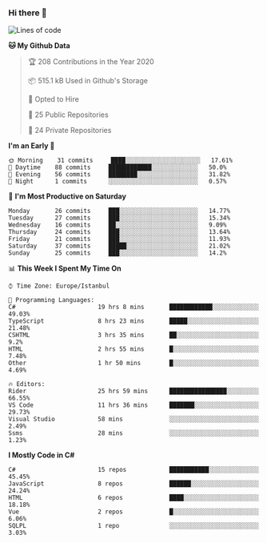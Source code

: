 ### Hi there 👋

<!--START_SECTION:waka-->
![Lines of code](https://img.shields.io/badge/From%20Hello%20World%20I%27ve%20Written-0%20lines%20of%20code-blue)

**🐱 My Github Data** 

> 🏆 208 Contributions in the Year 2020
 > 
> 📦 515.1 kB Used in Github's Storage 
 > 
> 💼 Opted to Hire
 > 
> 📜 25 Public Repositories 
 > 
> 🔑 24 Private Repositories  
 > 
**I'm an Early 🐤** 

```text
🌞 Morning    31 commits     ████░░░░░░░░░░░░░░░░░░░░░   17.61% 
🌆 Daytime    88 commits     ████████████░░░░░░░░░░░░░   50.0% 
🌃 Evening    56 commits     ████████░░░░░░░░░░░░░░░░░   31.82% 
🌙 Night      1 commits      ░░░░░░░░░░░░░░░░░░░░░░░░░   0.57%

```
📅 **I'm Most Productive on Saturday** 

```text
Monday       26 commits     ███░░░░░░░░░░░░░░░░░░░░░░   14.77% 
Tuesday      27 commits     ███░░░░░░░░░░░░░░░░░░░░░░   15.34% 
Wednesday    16 commits     ██░░░░░░░░░░░░░░░░░░░░░░░   9.09% 
Thursday     24 commits     ███░░░░░░░░░░░░░░░░░░░░░░   13.64% 
Friday       21 commits     ███░░░░░░░░░░░░░░░░░░░░░░   11.93% 
Saturday     37 commits     █████░░░░░░░░░░░░░░░░░░░░   21.02% 
Sunday       25 commits     ███░░░░░░░░░░░░░░░░░░░░░░   14.2%

```


📊 **This Week I Spent My Time On** 

```text
⌚︎ Time Zone: Europe/Istanbul

💬 Programming Languages: 
C#                       19 hrs 8 mins       ████████████░░░░░░░░░░░░░   49.03% 
TypeScript               8 hrs 23 mins       █████░░░░░░░░░░░░░░░░░░░░   21.48% 
CSHTML                   3 hrs 35 mins       ██░░░░░░░░░░░░░░░░░░░░░░░   9.2% 
HTML                     2 hrs 55 mins       █░░░░░░░░░░░░░░░░░░░░░░░░   7.48% 
Other                    1 hr 50 mins        █░░░░░░░░░░░░░░░░░░░░░░░░   4.69%

🔥 Editors: 
Rider                    25 hrs 59 mins      ████████████████░░░░░░░░░   66.55% 
VS Code                  11 hrs 36 mins      ███████░░░░░░░░░░░░░░░░░░   29.73% 
Visual Studio            58 mins             ░░░░░░░░░░░░░░░░░░░░░░░░░   2.49% 
Ssms                     28 mins             ░░░░░░░░░░░░░░░░░░░░░░░░░   1.23%

```

**I Mostly Code in C#** 

```text
C#                       15 repos            ███████████░░░░░░░░░░░░░░   45.45% 
JavaScript               8 repos             ██████░░░░░░░░░░░░░░░░░░░   24.24% 
HTML                     6 repos             ████░░░░░░░░░░░░░░░░░░░░░   18.18% 
Vue                      2 repos             █░░░░░░░░░░░░░░░░░░░░░░░░   6.06% 
SQLPL                    1 repo              ░░░░░░░░░░░░░░░░░░░░░░░░░   3.03%

```



<!--END_SECTION:waka-->

<!--
**ebubekirdinc/ebubekirdinc** is a ✨ _special_ ✨ repository because its `README.md` (this file) appears on your GitHub profile.

Here are some ideas to get you started:

- 🔭 I’m currently working on ...
- 🌱 I’m currently learning ...
- 👯 I’m looking to collaborate on ...
- 🤔 I’m looking for help with ...
- 💬 Ask me about ...
- 📫 How to reach me: ...
- 😄 Pronouns: ...
- ⚡ Fun fact: ...
-->

